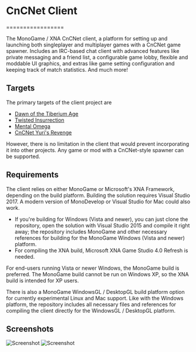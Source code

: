 # CnCNet Client #
=================

The MonoGame / XNA CnCNet client, a platform for setting up and launching both singleplayer and multiplayer games with a CnCNet game spawner. Includes an IRC-based chat client with advanced features like private messaging and a friend list, a configurable game lobby, flexible and moddable UI graphics, and extras like game setting configuration and keeping track of match statistics. And much more!

Targets
-------

The primary targets of the client project are


* [Dawn of the Tiberium Age](http://www.moddb.com/mods/the-dawn-of-the-tiberium-age)
* [Twisted Insurrection](http://www.moddb.com/mods/twisted-insurrection)
* [Mental Omega](http://www.moddb.com/mods/mental-omega)
* [CnCNet Yuri's Revenge](https://cncnet.org/yuris-revenge)


However, there is no limitation in the client that would prevent incorporating it into other projects. Any game or mod with a CnCNet-style spawner can be supported.

Requirements
------------

The client relies on either MonoGame or Microsoft's XNA Framework, depending on the build platform. Building the solution requires Visual Studio 2017. A modern version of MonoDevelop or Visual Studio for Mac could also work.


* If you're building for Windows (Vista and newer), you can just clone the repository, open the solution with Visual Studio 2015 and compile it right away; the repository includes MonoGame and other necessary references for building for the MonoGame Windows (Vista and newer) platform.
*  For compiling the XNA build, Microsoft XNA Game Studio 4.0 Refresh is needed.


For end-users running Vista or newer Windows, the MonoGame build is preferred. The MonoGame build cannot be run on Windows XP, so the XNA build is intended for XP users.


There is also a MonoGame WindowsGL / DesktopGL build platform option for currently experimental Linux and Mac support. Like with the Windows platform, the repository includes all necessary files and references for compiling the client directly for the WindowsGL / DesktopGL platform.

Screenshots
-----------

![Screenshot](cncnetchatlobby.png?raw=true "CnCNet IRC Chat Lobby")
![Screenshot](cncnetgamelobby.png?raw=true "CnCNet Game Lobby")
